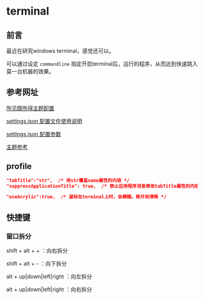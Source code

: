 # terminal

## 前言

最近在研究windows terminal，感觉还可以。

可以通过设定 `commandline` 指定开启terminal后，运行的程序，从而达到快速跳入莫一台机器的效果。

## 参考网址

[所见既所得主题配置](https://terminal.sexy/)

[settings.json 配置文件使用说明](https://github.com/microsoft/terminal/blob/master/doc/user-docs/UsingJsonSettings.md)

[settings.json 配置参数](https://github.com/microsoft/terminal/blob/master/doc/cascadia/SettingsSchema.md)

[主题参考](https://github.com/mbadolato/iTerm2-Color-Schemes/tree/master/windowsterminal)

## profile

``` json
"tabTitle":"str",  /* 用str覆盖name属性的内容 */
"suppressApplicationTitle": true,  /* 禁止应用程序消息修改tabTitle属性的内容 */

"useAcrylic":true,  /* 鼠标在terminal上时，会模糊。移开则清晰 */
```

## 快捷键

### 窗口拆分

shift + alt + + ：向右拆分

shift + alt + - ：向下拆分

alt + up|down|left|right ：向左拆分

alt + up|down|left|right ：向右拆分
